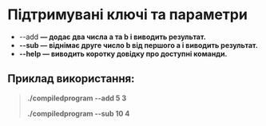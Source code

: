 # Підтримувані ключі та параметри
* --add <a> <b> — додає два числа a та b і виводить результат.
* --sub <a> <b> — віднімає друге число b від першого a і виводить результат.
* --help — виводить коротку довідку про доступні команди.

## Приклад використання:

> ./compiledprogram --add 5 3
>
> ./compiledprogram --sub 10 4
